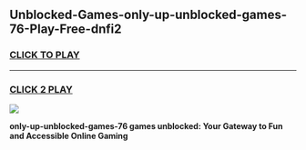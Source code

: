 
## Unblocked-Games-only-up-unblocked-games-76-Play-Free-dnfi2
<h3>
<a href="https://premium76.site?title=only-up-unblocked-games-76&ref=18A1">CLICK TO PLAY</a></h3>
<hr>

<h3>
<a href="https://premium76.site?title=only-up-unblocked-games-76&ref=18A1">CLICK 2 PLAY</a>
  
</h3>

<a href="https://premium76.site?title=only-up-unblocked-games-76&ref=18A1"><img src="https://clearcache.store/games.png"></a>


**only-up-unblocked-games-76 games unblocked: Your Gateway to Fun and Accessible Online Gaming**
